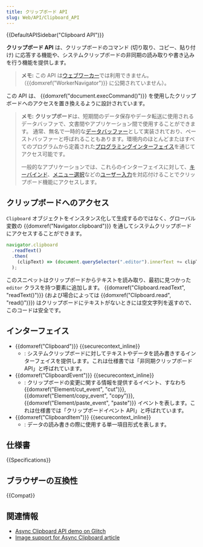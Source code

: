 ```yaml
---
title: クリップボード API
slug: Web/API/Clipboard_API
---
```


{{DefaultAPISidebar("Clipboard API")}}

**クリップボード API** は、クリップボードのコマンド (切り取り、コピー、貼り付け) に応答する機能や、システムクリップボードの非同期の読み取りや書き込みを行う機能を提供します。

> **メモ:** この API は[ウェブワーカー](/ja/docs/Web/API/Web_Workers_API)では利用できません。（{{domxref("WorkerNavigator")}} に公開されていません）。

この API は、 {{domxref("document.execCommand()")}} を使用したクリップボードへのアクセスを置き換えるように設計されています。

> **メモ:** **クリップボード**は、短期間のデータ保存やデータ転送に使用されるデータバッファで、文書間やアプリケーション間で使用することができます。
> 通常、無名で一時的な[データバッファー](https://ja.wikipedia.org/wiki/バッファ)として実装されており、ペーストバッファーと呼ばれることもあります。環境内のほとんどまたはすべてのプログラムから定義された[プログラミングインターフェイス](https://ja.wikipedia.org/wiki/アプリケーションプログラミングインタフェース)を通じてアクセス可能です。
>
> 一般的なアプリケーションでは、これらのインターフェイスに対して、[キーバインド](https://ja.wikipedia.org/wiki/ショートカットキー)、[メニュー選択](<https://ja.wikipedia.org/wiki/メニュー_(コンピュータ)>)などの[ユーザー入力](https://ja.wikipedia.org/wiki/入力)を対応付けることでクリップボード機能にアクセスします。

## クリップボードへのアクセス

`Clipboard` オブジェクトをインスタンス化して生成するのではなく、グローバル変数の {{domxref("Navigator.clipboard")}} を通してシステムクリップボードにアクセスすることができます。

```js
navigator.clipboard
  .readText()
  .then(
    (clipText) => (document.querySelector(".editor").innerText += clipText),
  );
```

このスニペットはクリップボードからテキストを読み取り、最初に見つかった `editor` クラスを持つ要素に追加します。 {{domxref("Clipboard.readText", "readText()")}} (および場合によっては {{domxref("Clipboard.read", "read()")}}) はクリップボードにテキストがないときには空文字列を返すので、このコードは安全です。

## インターフェイス

- {{domxref("Clipboard")}} {{securecontext_inline}}
  - : システムクリップボードに対してテキストやデータを読み書きするインターフェイスを提供します。これは仕様書では「非同期クリップボード API」と呼ばれています。
- {{domxref("ClipboardEvent")}} {{securecontext_inline}}
  - : クリップボードの変更に関する情報を提供するイベント、すなわち {{domxref("Element/cut_event", "cut")}}, {{domxref("Element/copy_event", "copy")}}, {{domxref("Element/paste_event", "paste")}} イベントを表します。これは仕様書では「クリップボードイベント API」と呼ばれています。
- {{domxref("ClipboardItem")}} {{securecontext_inline}}
  - : データの読み書きの際に使用する単一項目形式を表します。

## 仕様書

{{Specifications}}

## ブラウザーの互換性

{{Compat}}

## 関連情報

- [Async Clipboard API demo on Glitch](https://async-clipboard-api.glitch.me/)
- [Image support for Async Clipboard article](https://web.dev/async-clipboard/)
